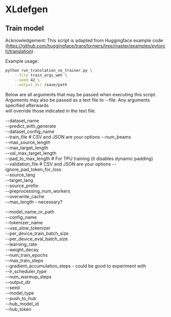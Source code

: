 # XLdefgen

## Train model

Acknowledgement: This script is adapted from Huggingface example code (https://github.com/huggingface/transformers/tree/master/examples/pytorch/translation).

Example usage:

```bash
python run_translation_no_trainer.py \
	--file train_args_wmt \
	--seed 42 \
	--output_dir /save/path
```

Below are all arguments that may be passed when executing this script.  
Arguments may also be passed as a text file to --file. Any arguments specified afterwards  
will override those indicated in the text file.

--dataset_name  
--predict_with_generate  
--dataset_config_name  
--train_file  		# CSV and JSON are your options
--num_beams  
--max_source_length  
--max_target_length  
--val_max_target_length  
--pad_to_max_length  	# For TPU training (it disables dynamic padding)  
--validation_file  	# CSV and JSON are your options
--ignore_pad_token_for_loss  
--source_lang  
--target_lang  
--source_prefix  
--preprocessing_num_workers  
--overwrite_cache  
--max_length  - necessary?  

--model_name_or_path  
--config_name  
--tokenizer_name  
--use_slow_tokenizer  
--per_device_train_batch_size  
--per_device_eval_batch_size  
--learning_rate  
--weight_decay  
--num_train_epochs  
--max_train_steps  
--gradient_accumulation_steps  - could be good to experiment with  
--lr_scheduler_type  
--num_warmup_steps  
--output_dir  
--seed  
--model_type  
--push_to_hub  
--hub_model_id  
--hub_token  
